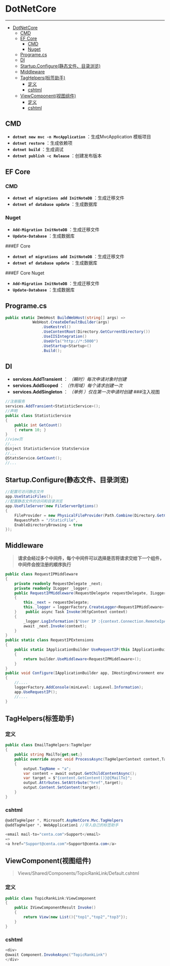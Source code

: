 # DotNetCore

---

* [DotNetCore](#dotnetcore)
  * [CMD](#cmd)
  * [EF Core](#ef-core)
    * [CMD](#cmd-1)
    * [Nuget](#nuget)
  * [Programe\.cs](#programecs)
  * [DI](#di)
  * [Startup\.Configure(静态文件、目录浏览)](#startupconfigure%E9%9D%99%E6%80%81%E6%96%87%E4%BB%B6%E7%9B%AE%E5%BD%95%E6%B5%8F%E8%A7%88)
  * [Middleware](#middleware)
  * [TagHelpers(标签助手)](#taghelpers%E6%A0%87%E7%AD%BE%E5%8A%A9%E6%89%8B)
    * [定义](#%E5%AE%9A%E4%B9%89)
    * [cshtml](#cshtml)
  * [ViewComponent(视图组件)](#viewcomponent%E8%A7%86%E5%9B%BE%E7%BB%84%E4%BB%B6)
    * [定义](#%E5%AE%9A%E4%B9%89-1)
    * [cshtml](#cshtml-1)

## CMD
* **`dotnet new mvc -n MvcApplication`** ：生成MvcApplication 模板项目
* **`dotnet restore`** ：生成依赖项
* **`dotnet build`** ：生成调试
* **`dotnet publish -c Release`** ：创建发布版本

## EF Core
### CMD
- **`dotnet ef migrations add InitNoteDB`** ：生成迁移文件
- **`dotnet ef database update`** ：生成数据库
### Nuget
- **`Add-Migration InitNoteDB`** ：生成迁移文件
- **`Update-Database`** ：生成数据库


###EF Core
- **`dotnet ef migrations add InitNoteDB`** ：生成迁移文件
- **`dotnet ef database update`** ：生成数据库


###EF Core Nuget
- **`Add-Migration InitNoteDB`** ：生成迁移文件
- **`Update-Database`** ：生成数据库

## Programe.cs
```csharp
public static IWebHost BuildWebHost(string[] args) =>
            WebHost.CreateDefaultBuilder(args)
				.UseKestrel()
				.UseContentRoot(Directory.GetCurrentDirectory())
				.UseIISIntegration()
				.UseUrls("http://*:5000")
				.UseStartup<Startup>()
				.Build();
```

## DI
* **services.AddTransient** ： *（瞬时）每次申请对象时创建*
* **services.AddScoped** ： *（作用域）每个请求创建一次*
* **services.AddSingleton** ： *（单例 ）仅在第一次申请时创建*
###注入视图
```csharp
//注册服务
services.AddTransient<StatisticService>();
//声明
public class StatisticService 
{
	public int GetCount()
	{ return 10; }
}
//view页
//...
@inject StatisticService StatsService
//...
@StatsService.GetCount();
//...
```

## Startup.Configure(静态文件、目录浏览)
```csharp
//配置可访问静态文件
app.UseStaticFiles();
//配置静态文件的访问和目录浏览
app.UseFileServer(new FileServerOptions()
{
    FileProvider = new PhysicalFileProvider(Path.Combine(Directory.GetCurrentDirectory() + @"/MyStaticFile")),
    RequestPath = "/StaticFile",
    EnableDirectoryBrowsing = true
});
```

## Middleware
> **请求会经过多个中间件，每个中间件可以选择是否将请求交给下一个组件，中间件会按注册的顺序执行**
```csharp
public class RequestIPMiddleware
{
    private readonly RequestDelegate _next;
    private readonly ILogger _logger;    
    public RequestIPMiddleware(RequestDelegate requestDelegate, ILoggerFactory loggerFactory)
    {
        this._next = requestDelegate;
        this._logger = loggerFactory.CreateLogger<RequestIPMiddleware>();
    }    public async Task Invoke(HttpContext context)
    {
        _logger.LogInformation($"User IP :{context.Connection.RemoteIpAddress}");
        await _next.Invoke(context);
    }
}
public static class RequestIPExtensions
{
    public static IApplicationBuilder UseRequestIP(this IApplicationBuilder builder)
    {
        return builder.UseMiddleware<RequestIPMiddleware>();
    }
} 
public void Configure(IApplicationBuilder app, IHostingEnvironment env, IApplicationLifetime lifetime)
{
	//....
	loggerFactory.AddConsole(minLevel: LogLevel.Information);
	app.UseRequestIP();
	//....
}
```

## TagHelpers(标签助手)
### 定义
```csharp
public class EmailTagHelpers:TagHelper
{
	public string MailTo{get;set;}
	public override async void ProcessAsync(TagHelperContext context,TagHelperOutput output)
	{
		output.TagName = "a";
		var content = await output.GetChildContentAsync();
		var target = $"{content.GetContent()}@{MailTo}";
		output.Attrbutes.SetAttrbute("href",target);
		output.Content.SetContent(target);
	}
}
```
### cshtml
```csharp
@addTagHelper *, Microsoft.AspNetCore.Mvc.TagHelpers
@addTagHelper *, WebApplication1 //导入自己的标签助手

<email mail-to="centa.com">Support</email>
=>
<a href="Support@centa.com">Support@centa.com</a>
```

## ViewComponent(视图组件)
> Views/Shared/Components/TopicRankLink/Default.cshtml
### 定义
```csharp
public class TopicRankLink:ViewComponent
{
	public IViewComponentResult Invoke()
	{
		return View(new List(){"top1","top2","top3"});
	}
}
```
### cshtml
```csharp
<div>
@await Component.InvokeAsync("TopicRankLink")
</div>
```